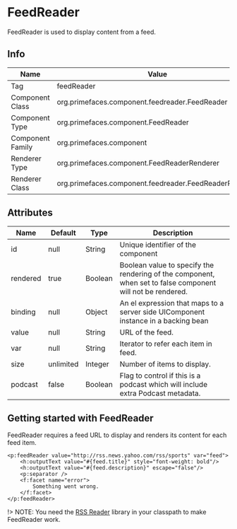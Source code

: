 # FeedReader

FeedReader is used to display content from a feed.

## Info

| Name | Value |
| --- | --- |
| Tag | feedReader
| Component Class | org.primefaces.component.feedreader.FeedReader
| Component Type | org.primefaces.component.FeedReader
| Component Family | org.primefaces.component |
| Renderer Type | org.primefaces.component.FeedReaderRenderer
| Renderer Class | org.primefaces.component.feedreader.FeedReaderRenderer

## Attributes

| Name | Default | Type | Description | 
| --- | --- | --- | --- |
| id | null | String | Unique identifier of the component
| rendered | true | Boolean | Boolean value to specify the rendering of the component, when set to false component will not be rendered.
| binding | null | Object | An el expression that maps to a server side UIComponent instance in a backing bean
| value | null | String | URL of the feed.
| var | null | String | Iterator to refer each item in feed.
| size | unlimited | Integer | Number of items to display.
| podcast | false | Boolean | Flag to control if this is a podcast which will include extra Podcast metadata.

## Getting started with FeedReader

FeedReader requires a feed URL to display and renders its content for each feed item.

```xhtml
<p:feedReader value="http://rss.news.yahoo.com/rss/sports" var="feed">
    <h:outputText value="#{feed.title}" style="font-weight: bold"/>
    <h:outputText value="#{feed.description}" escape="false"/>
    <p:separator />
    <f:facet name="error">
        Something went wrong.
    </f:facet>
</p:feedReader>
```

!> NOTE: You need the [RSS Reader](https://github.com/w3stling/rssreader) library in your classpath to make FeedReader work.